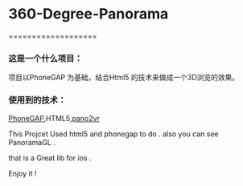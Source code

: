 # 360-Degree-Panorama
===================

### 这是一个什么项目：   
项目以PhoneGAP 为基础，结合Html5 的技术来做成一个3D浏览的效果。

### 使用到的技术：
[PhoneGAP](http://www.phonegap.com),HTML5,[pano2vr](http://www.pano2vr.com)

This Projcet Used html5 and phonegap to do . also you can see PanoramaGL . 

that is a Great lib for ios .

Enjoy it ! 

